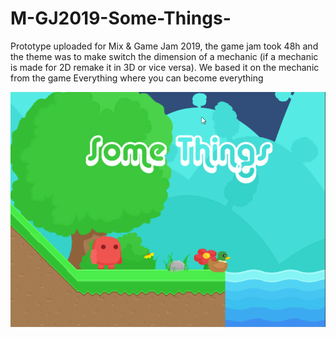 # M-GJ2019-Some-Things-

Prototype uploaded for Mix & Game Jam 2019, the game jam took 48h and the theme was to make switch the dimension of a mechanic (if a mechanic is made for 2D remake it in 3D or vice versa). We based it on the mechanic from the game Everything where you can become everything

![alt text](https://github.com/korkonar/M-GJ2019-Some-Things-/blob/main/Assets/CoverImage.png?raw=true)
